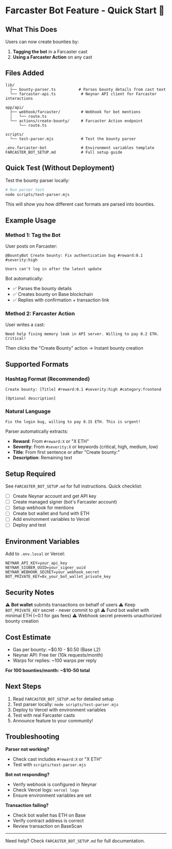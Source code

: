 # Farcaster Bot Feature - Quick Start 🚀

## What This Does

Users can now create bounties by:
1. **Tagging the bot** in a Farcaster cast
2. **Using a Farcaster Action** on any cast

## Files Added

```
lib/
  ├── bounty-parser.ts          # Parses bounty details from cast text
  └── farcaster-api.ts           # Neynar API client for Farcaster interactions

app/api/
  ├── webhook/farcaster/         # Webhook for bot mentions
  │   └── route.ts
  └── actions/create-bounty/     # Farcaster Action endpoint
      └── route.ts

scripts/
  └── test-parser.mjs            # Test the bounty parser

.env.farcaster-bot               # Environment variables template
FARCASTER_BOT_SETUP.md           # Full setup guide
```

## Quick Test (Without Deployment)

Test the bounty parser locally:

```bash
# Run parser test
node scripts/test-parser.mjs
```

This will show you how different cast formats are parsed into bounties.

## Example Usage

### Method 1: Tag the Bot

User posts on Farcaster:
```
@BountyBot Create bounty: Fix authentication bug #reward:0.1 #severity:high

Users can't log in after the latest update
```

Bot automatically:
- ✅ Parses the bounty details
- ✅ Creates bounty on Base blockchain
- ✅ Replies with confirmation + transaction link

### Method 2: Farcaster Action

User writes a cast:
```
Need help fixing memory leak in API server. Willing to pay 0.2 ETH. Critical!
```

Then clicks the "Create Bounty" action → Instant bounty creation

## Supported Formats

### Hashtag Format (Recommended)
```
Create bounty: [Title] #reward:0.1 #severity:high #category:frontend

[Optional description]
```

### Natural Language
```
Fix the login bug, willing to pay 0.15 ETH. This is urgent!
```

Parser automatically extracts:
- **Reward**: From `#reward:X` or "X ETH"
- **Severity**: From `#severity:X` or keywords (critical, high, medium, low)
- **Title**: From first sentence or after "Create bounty:"
- **Description**: Remaining text

## Setup Required

See `FARCASTER_BOT_SETUP.md` for full instructions. Quick checklist:

- [ ] Create Neynar account and get API key
- [ ] Create managed signer (bot's Farcaster account)
- [ ] Setup webhook for mentions
- [ ] Create bot wallet and fund with ETH
- [ ] Add environment variables to Vercel
- [ ] Deploy and test

## Environment Variables

Add to `.env.local` or Vercel:

```env
NEYNAR_API_KEY=your_api_key
NEYNAR_SIGNER_UUID=your_signer_uuid  
NEYNAR_WEBHOOK_SECRET=your_webhook_secret
BOT_PRIVATE_KEY=0x_your_bot_wallet_private_key
```

## Security Notes

⚠️ **Bot wallet** submits transactions on behalf of users
⚠️ Keep `BOT_PRIVATE_KEY` secret - never commit to git
⚠️ Fund bot wallet with minimal ETH (~0.1 for gas fees)
⚠️ Webhook secret prevents unauthorized bounty creation

## Cost Estimate

- Gas per bounty: ~$0.10 - $0.50 (Base L2)
- Neynar API: Free tier (10k requests/month)
- Warps for replies: ~100 warps per reply

**For 100 bounties/month: ~$10-50 total**

## Next Steps

1. Read `FARCASTER_BOT_SETUP.md` for detailed setup
2. Test parser locally: `node scripts/test-parser.mjs`
3. Deploy to Vercel with environment variables
4. Test with real Farcaster casts
5. Announce feature to your community!

## Troubleshooting

**Parser not working?**
- Check cast includes `#reward:X` or "X ETH"
- Test with `scripts/test-parser.mjs`

**Bot not responding?**
- Verify webhook is configured in Neynar
- Check Vercel logs: `vercel logs`
- Ensure environment variables are set

**Transaction failing?**
- Check bot wallet has ETH on Base
- Verify contract address is correct
- Review transaction on BaseScan

---

Need help? Check `FARCASTER_BOT_SETUP.md` for full documentation.
